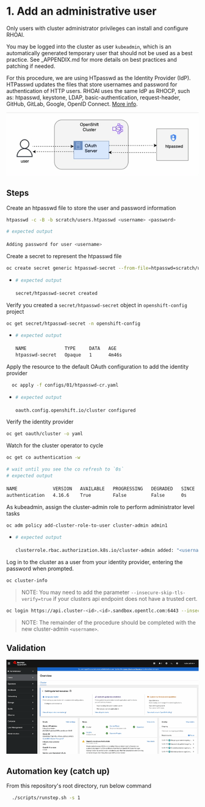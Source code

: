 # 1. Add an administrative user

Only users with cluster administrator privileges can install and configure RHOAI.

You may be logged into the cluster as user `kubeadmin`, which is an automatically generated temporary user that should not be used as a best practice. See \_APPENDIX.md for more details on best practices and patching if needed.

For this procedure, we are using HTpasswd as the Identity Provider (IdP). HTPasswd updates the files that store usernames and password for authentication of HTTP users. RHOAI uses the same IdP as RHOCP, such as: htpasswd, keystone, LDAP, basic-authentication, request-header, GitHub, GitLab, Google, OpenID Connect. [More info](https://docs.redhat.com/en/documentation/openshift_container_platform/4.15/html/authentication_and_authorization/understanding-identity-provider#supported-identity-providers).

![](/assets/user-auth.gif)

## Steps

Create an htpasswd file to store the user and password information

```sh
htpasswd -c -B -b scratch/users.htpasswd <username> <password>
```

```sh
# expected output

Adding password for user <username>
```

Create a secret to represent the htpasswd file

```sh
oc create secret generic htpasswd-secret --from-file=htpasswd=scratch/users.htpasswd -n openshift-config
```

- ```sh
  # expected output

  secret/htpasswd-secret created
  ```

Verify you created a `secret/htpasswd-secret` object in `openshift-config` project

```sh
oc get secret/htpasswd-secret -n openshift-config
```

- ```sh
  # expected output

  NAME              TYPE     DATA   AGE
  htpasswd-secret   Opaque   1      4m46s
  ```

Apply the resource to the default OAuth configuration to add the identity provider

```sh
  oc apply -f configs/01/htpasswd-cr.yaml
```

- ```sh
  # expected output

  oauth.config.openshift.io/cluster configured
  ```

Verify the identity provider

```sh
oc get oauth/cluster -o yaml
```

Watch for the cluster operator to cycle

```sh
oc get co authentication -w
```

```sh
# wait until you see the co refresh to `0s`
# expected output

NAME             VERSION   AVAILABLE   PROGRESSING   DEGRADED   SINCE   MESSAGE
authentication   4.16.6    True        False         False      0s
```

As kubeadmin, assign the cluster-admin role to perform administrator level tasks

```sh
oc adm policy add-cluster-role-to-user cluster-admin admin1
```

- ```sh
  # expected output

  clusterrole.rbac.authorization.k8s.io/cluster-admin added: "<username>"
  ```

Log in to the cluster as a user from your identity provider, entering the password when prompted.

```sh
oc cluster-info
```

> NOTE: You may need to add the parameter `--insecure-skip-tls-verify=true` if your clusters api endpoint does not have a trusted cert.

```sh
oc login https://api.cluster-<id>.<id>.sandbox.opentlc.com:6443 --insecure-skip-tls-verify=true -u <username> -p <password>
```

> NOTE: The remainder of the procedure should be completed with the new cluster-admin `<username>`.

## Validation

![](/assets/01-validation.gif)

## Automation key (catch up)

From this repository's root directory, run below command

```sh
  ./scripts/runstep.sh -s 1
```
